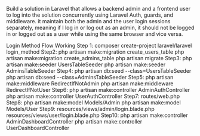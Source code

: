 Build a solution in Laravel that allows a backend admin and a frontend user to log into the solution concurrently using Laravel Auth, guards, and middleware. 
it maintain both the admin and the user login sessions separately, meaning if I log in or log out as an admin, it should not be logged in or logged out as a user while using the same browser and vice versa.

   Login Method Flow Working 
 Step 1:
	composer create-project laravel/laravel login_method
Step2:
	php artisan make:migration create_users_table
	php artisan make:migration create_admins_table
	php artisan migrate
Step3:
	php artisan make:seeder UsersTableSeeder
	php artisan make:seeder AdminsTableSeeder
Step4:
	php artisan db:seed --class=UsersTableSeeder
	php artisan db:seed --class=AdminsTableSeeder
Step5:
	php artisan make:middleware RedirectIfNotAdmin
	php artisan make:middleware RedirectIfNotUser
Step6:
	php artisan make:controller AdminAuthController
	php artisan make:controller UserAuthController
Step7:
	routes/web.php
Step8:
	php artisan make:model Models/Admin
	php artisan make:model Models/User
Step9:
	resources/views/admin/login.blade.php
	resources/views/user/login.blade.php
Step10: 
	php artisan make:controller AdminDashboardController
	php artisan make:controller UserDashboardController
